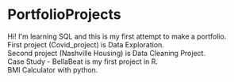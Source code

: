 # PortfolioProjects
Hi! I'm learning SQL and this is my first attempt to make a portfolio.   
First project (Covid_project) is Data Exploration.  
Second project (Nashville Housing) is Data Cleaning Project.  
Case Study - BellaBeat is my first project in R.   
BMI Calculator with python.
